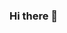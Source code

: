 ### Hi there 👋

<!--
**httpsOliveira/httpsOliveira** is a ✨ _special_ ✨ repository because its `README.md` (this file) appears on your GitHub profile.

Hello there! 👋 I'm [Kaique Oliveira], a passionate and enthusiastic aspiring developer. I'm thrilled to be on this exciting journey of becoming a proficient programmer.

Skills:

![Dev.to blog](https://img.shields.io/badge/dev.to-0A0A0A?style=for-the-badge&logo=dev.to&logoColor=white)

🚀 Programming Languages: ![Python](https://img.shields.io/badge/python-3670A0?style=for-the-badge&logo=python&logoColor=ffdd54)

💻 Web Development: ![HTML5](https://img.shields.io/badge/html5-%23E34F26.svg?style=for-the-badge&logo=html5&logoColor=white) ![jQuery](https://img.shields.io/badge/jquery-%230769AD.svg?style=for-the-badge&logo=jquery&logoColor=white) ![Bootstrap](https://img.shields.io/badge/bootstrap-%238511FA.svg?style=for-the-badge&logo=bootstrap&logoColor=white)

📊 Database: ![MySQL](https://img.shields.io/badge/mysql-%2300f.svg?style=for-the-badge&logo=mysql&logoColor=white)

🔧 Tools: Git, GitHub

Interests:

I have a strong interest in web development and enjoy creating intuitive and user-friendly interfaces. I love exploring new technologies and frameworks that can enhance the overall user experience. Problem-solving is one of my favorite aspects of coding, and I'm always eager to dive into new challenges.

Projects:

🌱 Currently, I'm working on sharpening my skills by building various web projects, including personal websites and small web applications. These projects allow me to apply my knowledge and continue learning in a practical manner.

🏆 In the future, I aspire to contribute to open-source projects and collaborate with other developers to create meaningful applications that make a positive impact.

Education:

🎓 Currently, I am pursuing a degree in Systems Analysis and Development to deepen my understanding of software development principles and acquire a solid foundation in computer science concepts.

Contact:

📧 Feel free to reach out to me via email at [professional.kaique@gmail.com] or connect with me on LinkedIn at [https://www.linkedin.com/in/kaique-oliveira-3a3277260/]. I'm always open to new opportunities, collaborations, or even just a friendly chat!

Let's code, learn, and grow together! 🌟

-->
